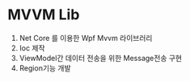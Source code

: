# MVVM Lib

1. Net Core 를 이용한 Wpf Mvvm 라이브러리
2. Ioc 제작
3. ViewModel간 데이터 전송을 위한 Message전송 구현
4. Region기능 개발
